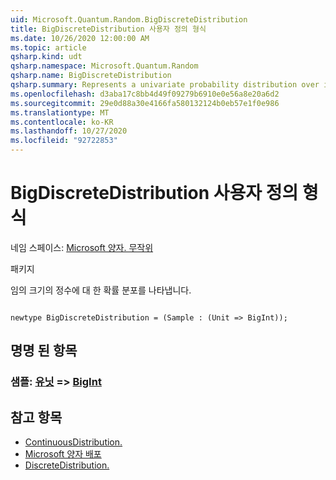 ```yaml
---
uid: Microsoft.Quantum.Random.BigDiscreteDistribution
title: BigDiscreteDistribution 사용자 정의 형식
ms.date: 10/26/2020 12:00:00 AM
ms.topic: article
qsharp.kind: udt
qsharp.namespace: Microsoft.Quantum.Random
qsharp.name: BigDiscreteDistribution
qsharp.summary: Represents a univariate probability distribution over integers of arbitrary size.
ms.openlocfilehash: d3aba17c8bb4d49f09279b6910e0e56a8e20a6d2
ms.sourcegitcommit: 29e0d88a30e4166fa580132124b0eb57e1f0e986
ms.translationtype: MT
ms.contentlocale: ko-KR
ms.lasthandoff: 10/27/2020
ms.locfileid: "92722853"
---
```

# <a name="bigdiscretedistribution-user-defined-type"></a>BigDiscreteDistribution 사용자 정의 형식

네임 스페이스: [Microsoft 양자. 무작위](xref:Microsoft.Quantum.Random)

패키지 [](https://nuget.org/packages/)


임의 크기의 정수에 대 한 확률 분포를 나타냅니다.

```qsharp

newtype BigDiscreteDistribution = (Sample : (Unit => BigInt));
```



## <a name="named-items"></a>명명 된 항목

### <a name="sample--unit--bigint"></a>샘플: [유닛](xref:microsoft.quantum.lang-ref.unit) => [BigInt](xref:microsoft.quantum.lang-ref.bigint) 



## <a name="see-also"></a>참고 항목

- [ContinuousDistribution.](xref:Microsoft.Quantum.Random.ContinuousDistribution)
- [Microsoft 양자 배포](xref:Microsoft.Quantum.Random.ComplexDistribution)
- [DiscreteDistribution.](xref:Microsoft.Quantum.Random.DiscreteDistribution)